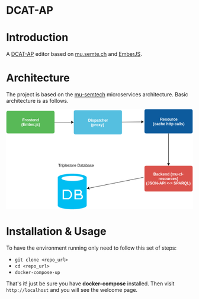 # DCAT-AP

# Introduction

A [DCAT-AP](https://www.w3.org/TR/vocab-dcat/) editor based on [mu.semte.ch](https://mu.semte.ch/) and [EmberJS](https://www.emberjs.com/). 

# Architecture

The project is based on the [mu-semtech](https://mu.semte.ch/) microservices architecture. Basic architecture is as follows.

![dcat-arch](dcat-arch.png)

# Installation & Usage

To have the environment running only need to follow this set of steps:

* `git clone <repo_url>`
* `cd <repo_url>`
* `docker-compose-up`

That's it! just be sure you have **docker-compose** installed. Then visit `http://localhost` and you will see the welcome page.
